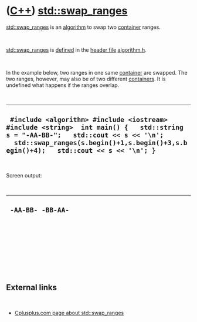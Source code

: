 # ([C++](Cpp.md)) [std::swap\_ranges](CppSwap_ranges.md)

[std::swap\_ranges](CppSwap_ranges.md) is an
[algorithm](CppAlgorithm.md) to swap two [container](CppContainer.md)
ranges.

 

[std::swap\_ranges](CppSwap_ranges.md) is [defined](CppDefinition.md)
in the [header file](CppHeaderFile.md)
[algorithm.h](CppAlgorithmH.md).

 

In the example below, two ranges in one same
[container](CppContainer.md) are swapped. The two ranges, however, may
also be of two different [containers](CppContainer.md). It is undefined
what happens if the ranges overlap.

 

  -------------------------------------------------------------------------------------------------------------------------------------------------------------------------------------------------------------------------
  ` #include <algorithm> #include <iostream> #include <string>  int main() {   std::string s = "-AA-BB-";   std::cout << s << '\n';   std::swap_ranges(s.begin()+1,s.begin()+3,s.begin()+4);   std::cout << s << '\n'; }`
  -------------------------------------------------------------------------------------------------------------------------------------------------------------------------------------------------------------------------

 

Screen output:

 

  --------------------
  ` -AA-BB- -BB-AA-`
  --------------------

 

 

 

 

 

External links
--------------

 

-   [Cplusplus.com page about
    std::swap\_ranges](http://www.cplusplus.com/reference/algorithm/swap_ranges)

 

 

 

 

 

 

